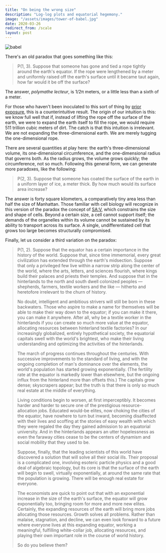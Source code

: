 ```yaml
---
title: "On being the wrong size"
description: "Log-log plots and equatorial hegemony."
image: "/assets/images/tower-of-babel.jpg"
date: 2020-03-26
redirect_from: /scale
layout: post
---
```


![babel]({{site.url}}/assets/images/tower-of-babel.jpg)

There's an old paradox that goes something like this:

> P(1, 3). Suppose that someone has gone and tied a rope tightly around the earth's equator. If the rope were lengthened by a meter and uniformly raised off the earth's surface until it became taut again, how far would it be off the surface?

The answer, _polymathe lecteur_, is 1/2π meters, or a little less than a sixth of a meter.

For those who haven't been inoculated to this sort of thing by [prior](https://en.wikipedia.org/wiki/String_girdling_Earth) [exposure](https://en.wikipedia.org/wiki/Napkin_ring_problem), this is a counterintuitive result. The origin of our intuition is this: we know full well that if, instead of lifting the rope off the surface of the earth, we were to expand the earth itself to fill the rope, we would require 511 trillion cubic meters of dirt. The catch is that this intuition is irrelevant. We are not expanding the three-dimensional earth. We are merely tugging the one-dimensional rope.

There are several quantities at play here: the earth's three-dimensional volume, its one-dimensional circumference, and the one-dimensional radius that governs both. As the radius grows, the volume grows quickly; the circumference, not so much. Following this general form, we can generate more paradoxes, like the following:

> P(2, 3). Suppose that someone has coated the surface of the earth in a uniform layer of ice, a meter thick. By how much would its surface area increase?

The answer is forty square kilometers, a comparatively tiny area less than half the size of Manhattan. Those familiar with cell biology will recognize in this version of the paradox the concept of [SA:V](https://en.wikipedia.org/wiki/Surface-area-to-volume_ratio), which constrains the size and shape of cells. Beyond a certain size, a cell cannot support itself; the demands of the organelles within its volume cannot be sustained by its ability to transport across its surface. A single, undifferentiated cell that grows too large becomes structurally compromised.

Finally, let us consider a third variation on the paradox:

> P(1, 2). Suppose that the equator has a certain importance in the history of the world. Suppose that, since time immemorial, every great civilization has extended through the earth's midsection. Suppose that only a privileged few live within a narrow strip along the center of the world, where the arts, letters, and sciences flourish, where kings build their palaces and priests their temples. And suppose that in the hinterlands to the north and south dwell colonized peoples — shepherds, farmers, textile workers and the like — hitherto and heretofore irrelevant to the churn of history.
>
> No doubt, intelligent and ambitious strivers will still be born in these backwaters. Those who aspire to make a name for themselves will be able to make their way down to the equator; if you can make it there, you can make it anywhere. After all, why be a textile worker in the hinterlands if you can create so much more value at the equator, allocating resources between hinterland textile factories? In our increasingly globalized, entirely hypothetical society, the equatorial capitals swell with the world's brightest, who make their living understanding and optimizing the activities of the hinterlands.
>
> The march of progress continues throughout the centuries. With successive improvements to the standard of living, and with the ongoing completion of man's dominance over the elements, the world's population has started growing exponentially. (The fertility rate at the equator is markedly lower than elsewhere, but the ongoing influx from the hinterland more than offsets this.) The capitals grow dense; skyscrapers appear; but the truth is that there is only so much real estate at the middle of everything.
>
> Living conditions begin to worsen, at first imperceptibly. It becomes harder and harder to secure one of the prestigious resource-allocation jobs. Educated would-be elites, now choking the cities of the equator, have nowhere to turn but inward, becoming disaffected with their lives and scoffing at the stories of easy wealth with which they were regaled the day they gained admission to an equatorial university. And in the hinterlands appears an utter hopelessness as even the faraway cities cease to be the centers of dynamism and social mobility that they used to be.
>
> Suppose, finally, that the leading scientists of this world have discovered a solution that will solve all their social ills. Their proposal is a complicated one, involving esoteric particle physics and a good deal of algebraic topology, but its core is that the surface of the earth will begin to swell, virtually exponentially, at around the same rate that the population is growing. There will be enough real estate for everyone.
>
> The economists are quick to point out that with an exponential increase in the size of the earth's surface, the equator will grow exponentially too, bringing room for more and more new elites. Certainly, the expanding resources of the earth will bring more jobs allocating those resources. Growth solves all problems. Rather than malaise, stagnation, and decline, we can even look forward to a future where everyone lives at this expanding equator, working a meaningful, fulfilling white-collar job, allocating resources, and playing their own important role in the course of world history.
>
> So do you believe them?
